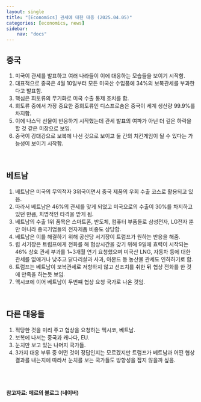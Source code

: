 ```yaml
---
layout: single
title: "[Economics] 관세에 대한 대응 (2025.04.05)"
categories: [economics, news]
sidebar:
    nav: "docs"
---
```


## 중국
1. 미국이 관세를 발표하고 여러 나라들이 이에 대응하는 모습들을 보이기 시작함.
1. 대표적으로 중국은 4월 10일부터 모든 미국산 수입품에 34%의 보복관세를 부과한다고 발표함.
1. 핵심은 희토류의 무기화로 미국 수출 통제 조치를 함.
1. 희토류 중에서 가장 중요한 중희토류인 디스프로슘은 중국이 세계 생산량 99.9%를 차지함.
1. 이에 나스닥 선물이 반응하기 시작했는데 관세 발표의 여파가 아닌 더 깊은 하락을 할 것 같은 미장으로 보임.
1. 중국이 강대강으로 보복에 나선 것으로 보이고 둘 간의 치킨게임이 될 수 있다는 가능성이 보이기 시작함.

<br/>

## 베트남
1. 베트남은 미국의 무역적자 3위국이면서 중국 제품의 우회 수출 코스로 활용되고 있음.
1. 따라서 베트남은 46%의 관세를 맞게 되었고 미국으로의 수출이 30%를 차지하고 있던 만큼, 치명적인 타격을 받게 됨.
1. 베트남의 수출 1위 품목은 스마트폰, 반도체, 컴퓨터 부품들로 삼성전자, LG전자 뿐만 아니라 중국기업들의 전자제품 비중도 상당함.
1. 베트남은 이를 해결하기 위해 공산당 서기장이 트럼프가 원하는 반응을 해줌.
1. 럼 서기장은 트럼프에게 전화를 해 협상시간을 갖기 위해 9일에 효력이 시작되는 46% 상호 관세 부과를 1~3개월 연기 요청했으며 미국산 LNG, 자동차 등에 대한 관세를 없애거나 낮추고 닭다리살과 사과, 아몬드 등 농산물 관세도 인하하기로 함.
1. 트럼프는 베트남이 보복관세로 저항하지 않고 선조치를 취한 뒤 협상 전화를 한 것에 만족을 하는듯 보임.
1. 멕시코에 이어 베트남이 두번쨰 협상 요청 국가로 나온 것임.

<br/>

## 다른 대응들
1. 적당한 것을 미리 주고 협상을 요청하는 멕시코, 베트남.
1. 보복에 나서는 중국과 캐나다, EU.
1. 눈치만 보고 있는 나머지 국가들.
1. 3가지 대응 부류 중 어떤 것이 정답인지는 모르겠지만 트럼프가 베트남과 어떤 협상 결과를 내는지에 따라서 눈치를 보는 국가들도 방향성을 잡지 않을까 싶음.



<br/>
<br/>

#### 참고자료: 메르의 블로그 (네이버) 